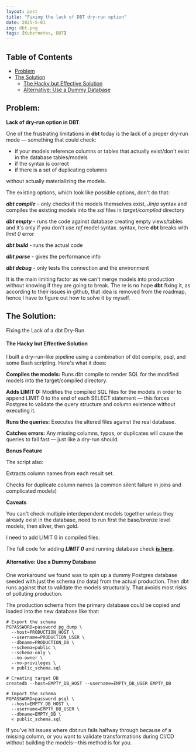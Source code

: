 ```yaml
---
layout: post
title: "Fixing the lack of DBT dry-run option"
date: 2025-5-01
img: dbt.png
tags: [Kubernetes, DBT]
---
```


## Table of Contents
- [Problem](#problem)
- [The Solution](#the-solution)
  - [The Hacky but Effective Solution](#the-hacky-but-effective-solution)
  - [Alternative: Use a Dummy Database](#alternative-use-a-dummy-database)


## Problem:

**Lack of dry-run option in DBT**: 

One of the frustrating limitations in **dbt** today is the lack of a proper dry-run mode — something that could check:
- if your models reference columns or tables that actually exist/don't exist in the database tables/models
- if the syntax is correct
- if there is a set of duplicating columns

without actually materializing the models.

The existing options, which look like possible options, don't do that:

**_dbt compile_** - only checks if the models themselves exist, _Jinja_ syntax and compiles the existing models into the _sql_ files in _target/compiled_ directory

**_dbt empty_** - runs the code against database creating empty views/tables and it's only if you don't use _ref_ model syntax.
syntax,
here **dbt** breaks with _limit 0_ error

**_dbt build_** - runs the actual code

**_dbt parse_** - gives the performance info

**_dbt debug_** - only tests the connection and the environment

It is the main limiting factor as we can't merge models into production without knowing if they are going to break.
The re is no hope **dbt** fixing it, as according to their issues in github, that idea is removed from the roadmap, hence I have to figure out how to solve it by myself.


## The Solution:

Fixing the Lack of a dbt Dry-Run

####  The Hacky but Effective Solution

I built a dry-run-like pipeline using a combination of dbt compile, psql, and some Bash scripting. Here's what it does:


**Compiles the models:** Runs dbt compile to render SQL for the modified models into the target/compiled directory.

**Adds LIMIT 0:** Modifies the compiled SQL files for the models in order to append LIMIT 0 to the end of each SELECT statement — this forces Postgres to validate the query structure and column existence without executing it.

**Runs the queries:** Executes the altered files against the real database.

**Catches errors:** Any missing columns, typos, or duplicates will cause the queries to fail fast — just like a dry-run should.


**Bonus Feature**

The script also:

Extracts column names from each result set.

Checks for duplicate column names (a common silent failure in joins and complicated models)

**Caveats**

You can't check multiple interdependent models together unless they already exist in the database, need to run first the base/bronze level models, then silver, then gold.

I need to  add LIMIT 0 in compiled files.


The full code for adding _**LIMIT 0**_ and running database check  [**is here**](https://gist.github.com/kraftaa/0a72a8ae35f92f2d9a3a2c12d2f686b0).


####  Alternative: Use a Dummy Database

One workaround we found was to spin up a dummy Postgres database seeded with just the schema (no data) from the actual production. 
Then dbt runs against that to validate the models structurally. That avoids most risks of polluting production.

The production schema from the primary database could be copied and loaded into the new database like that:
```shell
# Export the schema
PGPASSWORD=password pg_dump \
  --host=PRODUCTION_HOST \
  --username=PRODUCTION_USER \
  --dbname=PRODUCTION_DB \
  --schema=public \
  --schema-only \
  --no-owner \
  --no-privileges \
  > public_schema.sql

# Creating target DB
createdb --host=EMPTY_DB_HOST --username=EMPTY_DB_USER EMPTY_DB

# Import the schema
PGPASSWORD=password psql \
  --host=EMPTY_DB_HOST \
  --username=EMPTY_DB_USER \
  --dbname=EMPTY_DB \
  < public_schema.sql
```

If you’ve hit issues where dbt run fails halfway through because of a missing column, or you want to validate transformations during CI/CD without building the models—this method is for you.